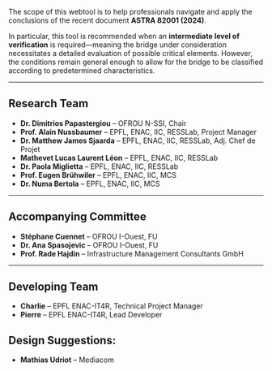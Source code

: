 The scope of this webtool is to help professionals navigate and apply the conclusions of the recent document **ASTRA 82001 (2024)**.

In particular, this tool is recommended when an **intermediate level of verification** is required—meaning the bridge under consideration necessitates a detailed evaluation of possible critical elements. However, the conditions remain general enough to allow for the bridge to be classified according to predetermined characteristics.

---

## Research Team

- **Dr. Dimitrios Papastergiou** – OFROU N-SSI, Chair
- **Prof. Alain Nussbaumer** – EPFL, ENAC, IIC, RESSLab, Project Manager
- **Dr. Matthew James Sjaarda** – EPFL, ENAC, IIC, RESSLab, Adj. Chef de Projet
- **Mathevet Lucas Laurent Léon** – EPFL, ENAC, IIC, RESSLab
- **Dr. Paola Miglietta** – EPFL, ENAC, IIC, RESSLab
- **Prof. Eugen Brühwiler** – EPFL, ENAC, IIC, MCS
- **Dr. Numa Bertola** – EPFL, ENAC, IIC, MCS

---

## Accompanying Committee

- **Stéphane Cuennet** – OFROU I-Ouest, FU
- **Dr. Ana Spasojevic** – OFROU I-Ouest, FU
- **Prof. Rade Hajdin** – Infrastructure Management Consultants GmbH

---

## Developing Team

- **Charlie** – EPFL ENAC-IT4R, Technical Project Manager
- **Pierre** – EPFL ENAC-IT4R, Lead Developer

## Design Suggestions:

- **Mathias Udriot** – Mediacom
